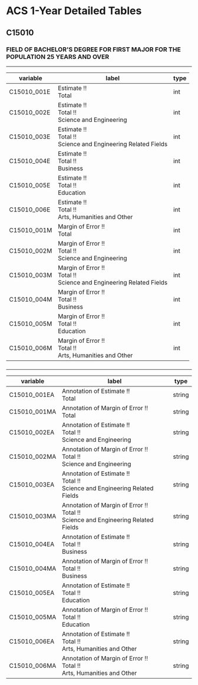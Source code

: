 # ACS 1-Year Detailed Tables

## C15010

### FIELD OF BACHELOR'S DEGREE FOR FIRST MAJOR FOR THE POPULATION 25 YEARS AND OVER

___

| variable | label | type |
| ----- | ----- | ----- |
| C15010_001E | Estimate !!<br>Total | int |
| C15010_002E | Estimate !!<br>Total !!<br>Science and Engineering | int |
| C15010_003E | Estimate !!<br>Total !!<br>Science and Engineering Related Fields | int |
| C15010_004E | Estimate !!<br>Total !!<br>Business | int |
| C15010_005E | Estimate !!<br>Total !!<br>Education | int |
| C15010_006E | Estimate !!<br>Total !!<br>Arts, Humanities and Other | int |
| C15010_001M | Margin of Error !!<br>Total | int |
| C15010_002M | Margin of Error !!<br>Total !!<br>Science and Engineering | int |
| C15010_003M | Margin of Error !!<br>Total !!<br>Science and Engineering Related Fields | int |
| C15010_004M | Margin of Error !!<br>Total !!<br>Business | int |
| C15010_005M | Margin of Error !!<br>Total !!<br>Education | int |
| C15010_006M | Margin of Error !!<br>Total !!<br>Arts, Humanities and Other | int |
### 

___

| variable | label | type |
| ----- | ----- | ----- |
| C15010_001EA | Annotation of Estimate !!<br>Total | string |
| C15010_001MA | Annotation of Margin of Error !!<br>Total | string |
| C15010_002EA | Annotation of Estimate !!<br>Total !!<br>Science and Engineering | string |
| C15010_002MA | Annotation of Margin of Error !!<br>Total !!<br>Science and Engineering | string |
| C15010_003EA | Annotation of Estimate !!<br>Total !!<br>Science and Engineering Related Fields | string |
| C15010_003MA | Annotation of Margin of Error !!<br>Total !!<br>Science and Engineering Related Fields | string |
| C15010_004EA | Annotation of Estimate !!<br>Total !!<br>Business | string |
| C15010_004MA | Annotation of Margin of Error !!<br>Total !!<br>Business | string |
| C15010_005EA | Annotation of Estimate !!<br>Total !!<br>Education | string |
| C15010_005MA | Annotation of Margin of Error !!<br>Total !!<br>Education | string |
| C15010_006EA | Annotation of Estimate !!<br>Total !!<br>Arts, Humanities and Other | string |
| C15010_006MA | Annotation of Margin of Error !!<br>Total !!<br>Arts, Humanities and Other | string |

